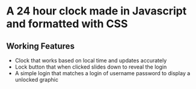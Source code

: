 # A 24 hour clock made in Javascript and formatted with CSS
## Working Features
* Clock that works based on local time and updates accurately
* Lock button that when clicked slides down to reveal the login
* A simple login that matches a login of username password to display a unlocked graphic
